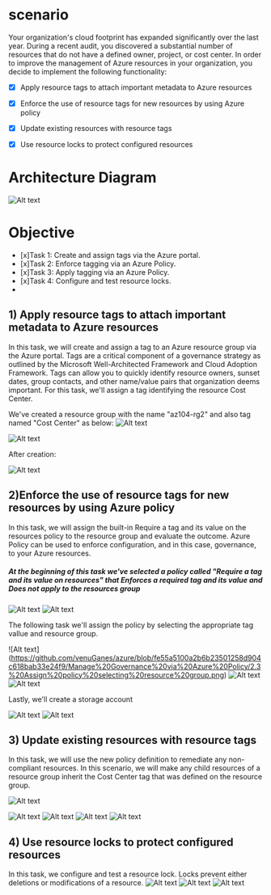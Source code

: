 # scenario

Your organization's cloud footprint has expanded significantly over the last year. During a recent audit, you discovered a substantial number of resources that do not have a defined owner, project, or cost center. In order to improve the management of Azure resources in your organization, you decide to implement the following functionality:

- [x] Apply resource tags to attach important metadata to Azure resources

- [x] Enforce the use of resource tags for new resources by using Azure policy

- [x] Update existing resources with resource tags

- [x] Use resource locks to protect configured resources



# Architecture Diagram
![Alt text](https://github.com/venuGanes/azure/blob/fe55a5100a2b6b23501258d904c618bab33e24f9/Manage%20Governance%20via%20Azure%20Policy/arch%20diagram%20new.png)

# Objective

- [x]Task 1: Create and assign tags via the Azure portal.
- [x]Task 2: Enforce tagging via an Azure Policy.
- [x]Task 3: Apply tagging via an Azure Policy.
- [x]Task 4: Configure and test resource locks.
- 

## 1) Apply resource tags to attach important metadata to Azure resources
 
In this task, we will create and assign a tag to an Azure resource group via the Azure portal. Tags are a critical component of a governance strategy as outlined by the Microsoft Well-Architected Framework and Cloud Adoption Framework. Tags can allow you to quickly identify resource owners, sunset dates, group contacts, and other name/value pairs that organization deems important. For this task, we'll assign a tag identifying the resource Cost Center.

We've created a resource group with the name "az104-rg2" and also tag named "Cost Center" as below: 
![Alt text](https://github.com/venuGanes/azure/blob/fe55a5100a2b6b23501258d904c618bab33e24f9/Manage%20Governance%20via%20Azure%20Policy/1.1%20Create%20resource%20group.png)

![Alt text](https://github.com/venuGanes/azure/blob/fe55a5100a2b6b23501258d904c618bab33e24f9/Manage%20Governance%20via%20Azure%20Policy/1.2%20Create%20tags.png)

After creation:

![Alt text](https://github.com/venuGanes/azure/blob/fe55a5100a2b6b23501258d904c618bab33e24f9/Manage%20Governance%20via%20Azure%20Policy/1.3%20created%20resource%20group.png)

## 2)Enforce the use of resource tags for new resources by using Azure policy

In this task, we will assign the built-in Require a tag and its value on the resources policy to the resource group and evaluate the outcome. Azure Policy can be used to enforce configuration, and in this case, governance, to your Azure resources.

##### At the beginning of this task we've selected a policy called "Require a tag and its value on resources" that Enforces a required tag and its value and Does not apply to the resources group

![Alt text](https://github.com/venuGanes/azure/blob/fe55a5100a2b6b23501258d904c618bab33e24f9/Manage%20Governance%20via%20Azure%20Policy/2.1%20selecting%20policy%20defiintion.png)
![Alt text](https://github.com/venuGanes/azure/blob/fe55a5100a2b6b23501258d904c618bab33e24f9/Manage%20Governance%20via%20Azure%20Policy/2.2%20definition%20selecting%20policy%20defiintion.png)

The following task we'll assign the policy by selecting the appropriate tag vallue and resource group.

![Alt text]
(https://github.com/venuGanes/azure/blob/fe55a5100a2b6b23501258d904c618bab33e24f9/Manage%20Governance%20via%20Azure%20Policy/2.3%20Assign%20policy%20selecting%20resource%20group.png)
![Alt text](https://github.com/venuGanes/azure/blob/fe55a5100a2b6b23501258d904c618bab33e24f9/Manage%20Governance%20via%20Azure%20Policy/2.4%20Assign%20policy%20selecting%20set%20parameters%20for%20tag.png)
![Alt text](https://github.com/venuGanes/azure/blob/fe55a5100a2b6b23501258d904c618bab33e24f9/Manage%20Governance%20via%20Azure%20Policy/2.5%20Review.png)

Lastly, we'll create a storage account

![Alt text](https://github.com/venuGanes/azure/blob/fe55a5100a2b6b23501258d904c618bab33e24f9/Manage%20Governance%20via%20Azure%20Policy/2.6%20Create%20storage%20account.png)
![Alt text](https://github.com/venuGanes/azure/blob/fe55a5100a2b6b23501258d904c618bab33e24f9/Manage%20Governance%20via%20Azure%20Policy/2.7%20Storage%20account%20created.png)


## 3) Update existing resources with resource tags

In this task, we will use the new policy definition to remediate any non-compliant resources. In this scenario, we will make any child 
resources of a resource group inherit the Cost Center tag that was defined on the resource group.

![Alt text]()

![Alt text]()
![Alt text]()
![Alt text]()
![Alt text]()


## 4)  Use resource locks to protect configured resources

In this task, we configure and test a resource lock. Locks prevent either deletions or modifications of a resource.
![Alt text]()
![Alt text]()
![Alt text]()



